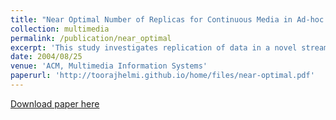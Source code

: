 ```yaml
---
title: "Near Optimal Number of Replicas for Continuous Media in Ad-hoc Networks of Wireless Devices"
collection: multimedia
permalink: /publication/near_optimal
excerpt: 'This study investigates replication of data in a novel streaming architecture consisting of ad-hoc networks of wireless devices. One application of these devices is home-to-home (H2O) entertainment systems where a device collaborates with others to provide each household with on-demand access to a large selection of audio and video clips. These devices are configured with a substantial amount of storage and may cache several clips for future use. A contribution of this study is a technique to compute the number of replicas for a clip based on the square-root of the product of bandwidth required to display clips.'
date: 2004/08/25
venue: 'ACM, Multimedia Information Systems'
paperurl: 'http://toorajhelmi.github.io/home/files/near-optimal.pdf'
---
```


[Download paper here](http://toorajhelmi.github.io/home/files/near-optimal.pdf)